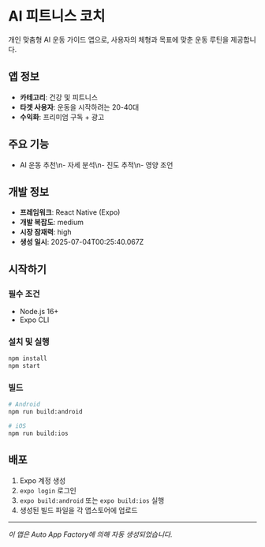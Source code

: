# AI 피트니스 코치

개인 맞춤형 AI 운동 가이드 앱으로, 사용자의 체형과 목표에 맞춘 운동 루틴을 제공합니다.

## 앱 정보

- **카테고리**: 건강 및 피트니스
- **타겟 사용자**: 운동을 시작하려는 20-40대
- **수익화**: 프리미엄 구독 + 광고

## 주요 기능

- AI 운동 추천\n- 자세 분석\n- 진도 추적\n- 영양 조언

## 개발 정보

- **프레임워크**: React Native (Expo)
- **개발 복잡도**: medium
- **시장 잠재력**: high
- **생성 일시**: 2025-07-04T00:25:40.067Z

## 시작하기

### 필수 조건

- Node.js 16+
- Expo CLI

### 설치 및 실행

```bash
npm install
npm start
```

### 빌드

```bash
# Android
npm run build:android

# iOS  
npm run build:ios
```

## 배포

1. Expo 계정 생성
2. `expo login` 로그인
3. `expo build:android` 또는 `expo build:ios` 실행
4. 생성된 빌드 파일을 각 앱스토어에 업로드

---

*이 앱은 Auto App Factory에 의해 자동 생성되었습니다.*
